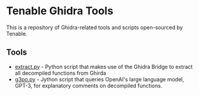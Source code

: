 # Tenable Ghidra Tools

This is a repository of Ghidra-related tools and scripts open-sourced by Tenable.



## Tools

* [extract.py](https://github.com/tenable/ghidra_tools/tree/main/extract_decomps) - Python script that makes use of the Ghidra Bridge to extract all decompiled functions from Ghirda
* [g3po.py](https://github.com/tenable/ghidra_tools/tree/main/g3po) - Jython script that queries OpenAI's large language model, GPT-3, for explanatory comments on decompiled functions.
